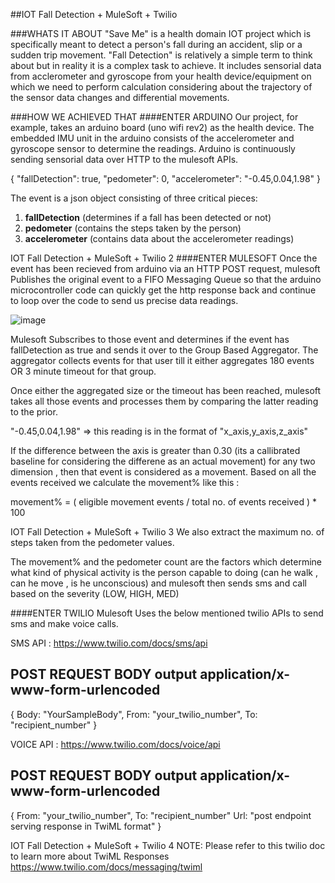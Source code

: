##IOT Fall Detection + MuleSoft + Twilio

###WHATS IT ABOUT
"Save Me" is a health domain IOT project which is specifically meant to detect a person's fall during an accident, slip or a sudden trip movement. "Fall Detection" is relatively a simple term to think about but in reality it is a complex task to achieve. It includes sensorial data from acclerometer and gyroscope from your health device/equipment on which we need to perform calculation considering about the trajectory of the sensor data changes and differential movements.

###HOW WE ACHIEVED THAT
####ENTER ARDUINO
Our project, for example, takes an arduino board (uno wifi rev2) as the health device. The embedded IMU unit in the arduino consists of the accelerometer and gyroscope sensor to determine the readings. Arduino is continuously sending sensorial data over HTTP to the mulesoft APIs.

{
"fallDetection": true,
"pedometer": 0,
"accelerometer": "-0.45,0.04,1.98"
}

The event is a json object consisting of three critical pieces:
1. **fallDetection** (determines if a fall has been detected or not)
2. **pedometer** (contains the steps taken by the person)
3. **accelerometer** (contains data about the accelerometer readings)

IOT Fall Detection + MuleSoft + Twilio 2
####ENTER MULESOFT
Once the event has been recieved from arduino via an HTTP POST request, mulesoft
Publishes the original event to a FIFO Messaging Queue so that the arduino
microcontroller code can quickly get the http response back and continue to loop over
the code to send us precise data readings.

![image](https://user-images.githubusercontent.com/49921179/139592249-134ccd7c-c55d-4494-b748-a60553111355.png)

Mulesoft Subscribes to those event and determines if the event has fallDetection as
true and sends it over to the Group Based Aggregator. The aggregator collects events
for that user till it either aggregates 180 events OR 3 minute timeout for that group.

Once either the aggregated size or the timeout has been reached, mulesoft takes all
those events and processes them by comparing the latter reading to the prior.

"-0.45,0.04,1.98" => this reading is in the format of "x_axis,y_axis,z_axis"

If the difference between the axis is greater than 0.30 (its a callibrated baseline for
considering the differene as an actual movement) for any two dimension , then that
event is considered as a movement. Based on all the events received we calculate the
movement% like this :

movement% = ( eligible movement events / total no. of events received ) * 100

IOT Fall Detection + MuleSoft + Twilio 3
We also extract the maximum no. of steps taken from the pedometer values.

The movement% and the pedometer count are the factors which determine what kind
of physical activity is the person capable to doing (can he walk , can he move , is he
unconscious) and mulesoft then sends sms and call based on the severity (LOW, HIGH,
MED)


####ENTER TWILIO
Mulesoft Uses the below mentioned twilio APIs to send sms and make voice calls.

SMS API : https://www.twilio.com/docs/sms/api

POST REQUEST BODY
output application/x-www-form-urlencoded
---
{
Body: "YourSampleBody",
From: "your_twilio_number",
To: "recipient_number"
}

VOICE API : https://www.twilio.com/docs/voice/api

POST REQUEST BODY
output application/x-www-form-urlencoded
---
{
From: "your_twilio_number",
To: "recipient_number"
Url: "post endpoint serving response in TwiML format"
}

IOT Fall Detection + MuleSoft + Twilio 4
NOTE: Please refer to this twilio doc to learn more about TwiML Responses
https://www.twilio.com/docs/messaging/twiml
